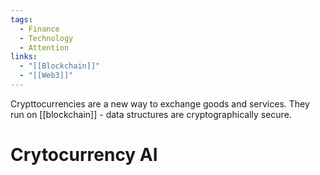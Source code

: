 ```yaml
---
tags:
  - Finance
  - Technology
  - Attention
links:
  - "[[Blockchain]]"
  - "[[Web3]]"
---
```

Crypttocurrencies are a new way to exchange goods and services. They run on [[blockchain]] - data structures are cryptographically secure.

# Crytocurrency AI